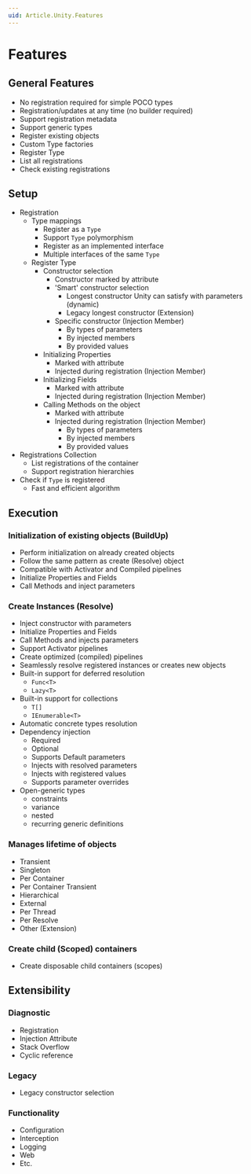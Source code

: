 ```yaml
---
uid: Article.Unity.Features
---
```


# Features

## General Features

* No registration required for simple POCO types
* Registration/updates at any time (no builder required)
* Support registration metadata
* Support generic types
* Register existing objects
* Custom Type factories
* Register Type
* List all registrations
* Check existing registrations

## Setup

* Registration
  * Type mappings
    * Register as a `Type`
    * Support `Type` polymorphism
    * Register as an implemented interface
    * Multiple interfaces of the same `Type`
  * Register Type
    * Constructor selection
      * Constructor marked by attribute
      * 'Smart' constructor selection
        * Longest constructor Unity can satisfy with parameters (dynamic)
        * Legacy longest constructor (Extension)
      * Specific constructor (Injection Member)
        * By types of parameters
        * By injected members
        * By provided values
    * Initializing Properties
      * Marked with attribute
      * Injected during registration (Injection Member)
    * Initializing Fields
      * Marked with attribute
      * Injected during registration (Injection Member)
    * Calling Methods on the object
      * Marked with attribute
      * Injected during registration (Injection Member)
        * By types of parameters
        * By injected members
        * By provided values
* Registrations Collection
  * List registrations of the container
  * Support registration hierarchies
* Check if `Type` is registered
  * Fast and efficient algorithm

## Execution

### Initialization of existing objects (BuildUp)

* Perform initialization on already created objects
* Follow the same pattern as create (Resolve) object
* Compatible with Activator and Compiled pipelines
* Initialize Properties and Fields
* Call Methods and inject parameters

### Create Instances (Resolve)

* Inject constructor with parameters
* Initialize Properties and Fields
* Call Methods and injects parameters
* Support Activator pipelines
* Create optimized (compiled) pipelines
* Seamlessly resolve registered instances or creates new objects
* Built-in support for deferred resolution
  * `Func<T>`
  * `Lazy<T>`
* Built-in support for collections
  * `T[]`
  * `IEnumerable<T>`
* Automatic concrete types resolution
* Dependency injection
  * Required
  * Optional
  * Supports Default parameters
  * Injects with resolved parameters
  * Injects with registered values
  * Supports parameter overrides
* Open-generic types
  * constraints
  * variance
  * nested
  * recurring generic definitions

### Manages lifetime of objects

* Transient
* Singleton
* Per Container
* Per Container Transient
* Hierarchical
* External
* Per Thread
* Per Resolve
* Other (Extension)

### Create child (Scoped) containers

* Create disposable child containers (scopes)

## Extensibility

### Diagnostic

* Registration
* Injection Attribute
* Stack Overflow
* Cyclic reference

### Legacy

* Legacy constructor selection

### Functionality

* Configuration
* Interception
* Logging
* Web
* Etc.